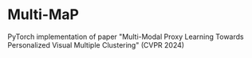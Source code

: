 # Multi-MaP
PyTorch implementation of paper "Multi-Modal Proxy Learning Towards Personalized Visual Multiple Clustering" (CVPR 2024)
